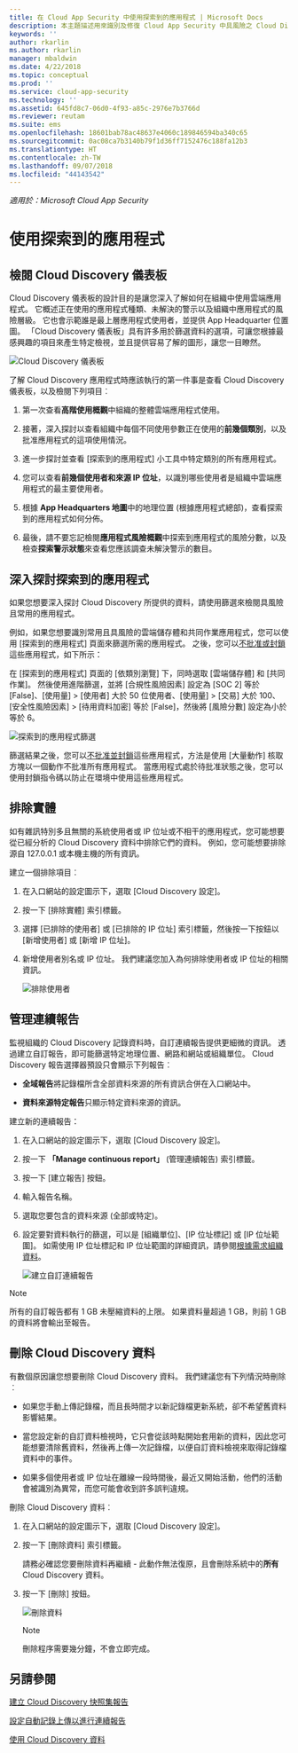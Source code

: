 ```yaml
---
title: 在 Cloud App Security 中使用探索到的應用程式 | Microsoft Docs
description: 本主題描述用來識別及修復 Cloud App Security 中具風險之 Cloud Discovery 應用程式的程序。
keywords: ''
author: rkarlin
ms.author: rkarlin
manager: mbaldwin
ms.date: 4/22/2018
ms.topic: conceptual
ms.prod: ''
ms.service: cloud-app-security
ms.technology: ''
ms.assetid: 645fd8c7-06d0-4f93-a85c-2976e7b3766d
ms.reviewer: reutam
ms.suite: ems
ms.openlocfilehash: 18601bab78ac48637e4060c189846594ba340c65
ms.sourcegitcommit: 0ac08ca7b3140b79f1d36ff7152476c188fa12b3
ms.translationtype: HT
ms.contentlocale: zh-TW
ms.lasthandoff: 09/07/2018
ms.locfileid: "44143542"
---
```

*適用於：Microsoft Cloud App Security*


# <a name="working-with-discovered-apps"></a>使用探索到的應用程式

## <a name="review-the-cloud-discovery-dashboard"></a>檢閱 Cloud Discovery 儀表板

Cloud Discovery 儀表板的設計目的是讓您深入了解如何在組織中使用雲端應用程式。 它概述正在使用的應用程式種類、未解決的警示以及組織中應用程式的風險層級。 它也會示範誰是最上層應用程式使用者，並提供 App Headquarter 位置圖。 「Cloud Discovery 儀表板」具有許多用於篩選資料的選項，可讓您根據最感興趣的項目來產生特定檢視，並且提供容易了解的圖形，讓您一目瞭然。

![Cloud Discovery 儀表板](./media/cloud-discovery-dashboard.png)

了解 Cloud Discovery 應用程式時應該執行的第一件事是查看 Cloud Discovery 儀表板，以及檢閱下列項目︰
 
1. 第一次查看**高階使用概觀**中組織的整體雲端應用程式使用。

2. 接著，深入探討以查看組織中每個不同使用參數正在使用的**前幾個類別**，以及批准應用程式的這項使用情況。

3. 進一步探討並查看 [探索到的應用程式] 小工具中特定類別的所有應用程式。

4. 您可以查看**前幾個使用者和來源 IP 位址**，以識別哪些使用者是組織中雲端應用程式的最主要使用者。
5. 根據 **App Headquarters 地圖**中的地理位置 (根據應用程式總部)，查看探索到的應用程式如何分佈。

6. 最後，請不要忘記檢閱**應用程式風險概觀**中探索到應用程式的風險分數，以及檢查**探索警示狀態**來查看您應該調查未解決警示的數目。

## <a name="deep-dive-into-discovered-apps"></a>深入探討探索到的應用程式
如果您想要深入探討 Cloud Discovery 所提供的資料，請使用篩選來檢閱具風險且常用的應用程式。


例如，如果您想要識別常用且具風險的雲端儲存體和共同作業應用程式，您可以使用 [探索到的應用程式] 頁面來篩選所需的應用程式。 之後，您可以[不批准或封鎖](governance-discovery.md)這些應用程式，如下所示：

在 [探索到的應用程式] 頁面的 [依類別瀏覽] 下，同時選取 [雲端儲存體] 和 [共同作業]。 然後使用進階篩選，並將 [合規性風險因素] 設定為 [SOC 2] 等於 [False]、[使用量] > [使用者] 大於 50 位使用者、[使用量]  >  [交易] 大於 100、[安全性風險因素]  >  [待用資料加密] 等於 [False]，然後將 [風險分數] 設定為小於等於 6。

![探索到的應用程式篩選](./media/discovered-app-filters.png)

篩選結果之後，您可以[不批准並封鎖](governance-discovery.md)這些應用程式，方法是使用 [大量動作] 核取方塊以一個動作不批准所有應用程式。 當應用程式處於待批准狀態之後，您可以使用封鎖指令碼以防止在環境中使用這些應用程式。


## <a name="exclude-entities"></a>排除實體  
如有雜訊特別多且無關的系統使用者或 IP 位址或不相干的應用程式，您可能想要從已經分析的 Cloud Discovery 資料中排除它們的資料。 例如，您可能想要排除源自 127.0.0.1 或本機主機的所有資訊。  
  
建立一個排除項目︰  
  
1.  在入口網站的設定圖示下，選取 [Cloud Discovery 設定]。  
  
2.  按一下 [排除實體] 索引標籤。  
  
3.  選擇 [已排除的使用者] 或 [已排除的 IP 位址] 索引標籤，然後按一下按鈕以 [新增使用者] 或 [新增 IP 位址]。  
  
4.  新增使用者別名或 IP 位址。 我們建議您加入為何排除使用者或 IP 位址的相關資訊。  
  
     ![排除使用者](./media/exclude-user.png "排除使用者")  
  
## <a name="manage-continuous-reports"></a>管理連續報告  
監視組織的 Cloud Discovery 記錄資料時，自訂連續報告提供更細微的資訊。 透過建立自訂報告，即可能篩選特定地理位置、網路和網站或組織單位。 Cloud Discovery 報告選擇器預設只會顯示下列報告︰  
  
-  **全域報告**將記錄檔所含全部資料來源的所有資訊合併在入口網站中。  
  
- **資料來源特定報告**只顯示特定資料來源的資訊。  
  
建立新的連續報告：  
  
1.  在入口網站的設定圖示下，選取 [Cloud Discovery 設定]。  
  
2.  按一下 **「Manage continuous report」** (管理連續報告) 索引標籤。  
  
3.  按一下 [建立報告] 按鈕。  
  
4.  輸入報告名稱。  
  
5.  選取您要包含的資料來源 (全部或特定)。  
  
6.  設定要對資料執行的篩選，可以是 [組織單位]、[IP 位址標記] 或 [IP 位址範圍]。 如需使用 IP 位址標記和 IP 位址範圍的詳細資訊，請參閱[根據需求組織資料](ip-tags.md)。  
  
    ![建立自訂連續報告](./media/create-custom-continuous-report.png) 

> [!NOTE]
> 所有的自訂報告都有 1 GB 未壓縮資料的上限。 如果資料量超過 1 GB，則前 1 GB 的資料將會輸出至報告。


## <a name="deleting-cloud-discovery-data"></a>刪除 Cloud Discovery 資料  
有數個原因讓您想要刪除 Cloud Discovery 資料。 我們建議您有下列情況時刪除︰  
  
-   如果您手動上傳記錄檔，而且長時間才以新記錄檔更新系統，卻不希望舊資料影響結果。  
  
-   當您設定新的自訂資料檢視時，它只會從該時點開始套用新的資料，因此您可能想要清除舊資料，然後再上傳一次記錄檔，以便自訂資料檢視來取得記錄檔資料中的事件。  
  
-   如果多個使用者或 IP 位址在離線一段時間後，最近又開始活動，他們的活動會被識別為異常，而您可能會收到許多誤判違規。  
  
刪除 Cloud Discovery 資料︰  
  
1. 在入口網站的設定圖示下，選取 [Cloud Discovery 設定]。  
  
2. 按一下 [刪除資料] 索引標籤。  
  
    請務必確認您要刪除資料再繼續 - 此動作無法復原，且會刪除系統中的**所有** Cloud Discovery 資料。  
  
3. 按一下 [刪除] 按鈕。  
  
    ![刪除資料](./media/delete-data.png "刪除資料")  
  
   > [!NOTE]  
   >  刪除程序需要幾分鐘，不會立即完成。  




## <a name="see-also"></a>另請參閱
 
[建立 Cloud Discovery 快照集報告](create-snapshot-cloud-discovery-reports.md)

[設定自動記錄上傳以進行連續報告](configure-automatic-log-upload-for-continuous-reports.md)

[使用 Cloud Discovery 資料](working-with-cloud-discovery-data.md)

